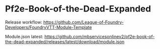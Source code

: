 # Pf2e-Book-of-the-Dead-Expanded

Release workflow: https://github.com/League-of-Foundry-Developers/FoundryVTT-Module-Template

Module.json latest: https://github.com/mbservicesonlinev2/pf2e-book-of-the-dead-expanded/releases/latest/download/module.json
